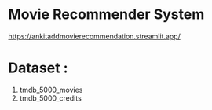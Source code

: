 # Movie Recommender System
https://ankitaddmovierecommendation.streamlit.app/
# Dataset : 
1) tmdb_5000_movies 
2) tmdb_5000_credits
